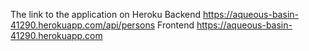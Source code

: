 The link to the application on Heroku
Backend
https://aqueous-basin-41290.herokuapp.com/api/persons
Frontend
https://aqueous-basin-41290.herokuapp.com
